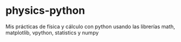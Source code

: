 # physics-python
Mis prácticas de física y cálculo con python usando las librerías math, matplotlib, vpython, statistics y numpy
